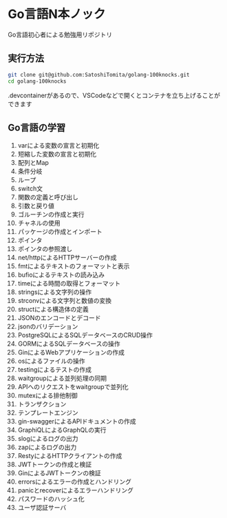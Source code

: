 # Go言語N本ノック

Go言語初心者による勉強用リポジトリ

## 実行方法

```bash
git clone git@github.com:SatoshiTomita/golang-100knocks.git
cd golang-100knocks
```

.devcontainerがあるので、VSCodeなどで開くとコンテナを立ち上げることができます

## Go言語の学習
1. varによる変数の宣言と初期化
2. 短縮した変数の宣言と初期化
3. 配列とMap
4. 条件分岐
5. ループ
6. switch文
7. 関数の定義と呼び出し
8. 引数と戻り値
9. ゴルーチンの作成と実行
10. チャネルの使用
11. パッケージの作成とインポート
12. ポインタ
13. ポインタの参照渡し
14. net/httpによるHTTPサーバーの作成
15. fmtによるテキストのフォーマットと表示
16. bufioによるテキストの読み込み
17. timeによる時間の取得とフォーマット
18. stringsによる文字列の操作
19. strconvによる文字列と数値の変換
20. structによる構造体の定義
21. JSONのエンコードとデコード
22. jsonのバリデーション
23. PostgreSQLによるSQLデータベースのCRUD操作
24. GORMによるSQLデータベースの操作
25. GinによるWebアプリケーションの作成
26. osによるファイルの操作
27. testingによるテストの作成
28. waitgroupによる並列処理の同期
29. APIへのリクエストをwaitgroupで並列化
30. mutexによる排他制御
31. トランザクション
32. テンプレートエンジン
33. gin-swaggerによるAPIドキュメントの作成
34. GraphiQLによるGraphQLの実行
35. slogによるログの出力
36. zapによるログの出力
37. RestyによるHTTPクライアントの作成
38. JWTトークンの作成と検証
39. GinによるJWTトークンの検証
40. errorsによるエラーの作成とハンドリング
41. panicとrecoverによるエラーハンドリング
42. パスワードのハッシュ化
43. ユーザ認証サーバ